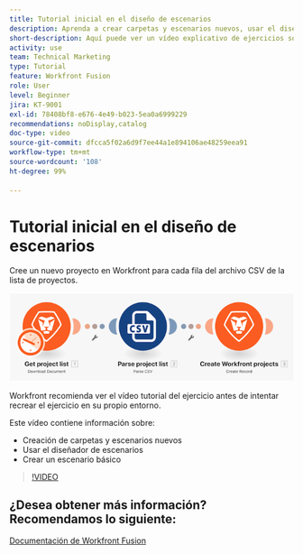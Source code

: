 ```yaml
---
title: Tutorial inicial en el diseño de escenarios
description: Aprenda a crear carpetas y escenarios nuevos, usar el diseñador de escenarios y crear un escenario básico en  [!DNL Adobe Workfront Fusion].
short-description: Aquí puede ver un vídeo explicativo de ejercicios sobre la creación de escenarios.
activity: use
team: Technical Marketing
type: Tutorial
feature: Workfront Fusion
role: User
level: Beginner
jira: KT-9001
exl-id: 78408bf8-e676-4e49-b023-5ea0a6999229
recommendations: noDisplay,catalog
doc-type: video
source-git-commit: dfcca5f02a6d9f7ee44a1e894106ae48259eea91
workflow-type: tm+mt
source-wordcount: '108'
ht-degree: 99%

---
```


# Tutorial inicial en el diseño de escenarios

Cree un nuevo proyecto en Workfront para cada fila del archivo CSV de la lista de proyectos.

![Una imagen del escenario de Fusion](assets/understand-the-basics-1.png)

Workfront recomienda ver el vídeo tutorial del ejercicio antes de intentar recrear el ejercicio en su propio entorno.

Este vídeo contiene información sobre:

* Creación de carpetas y escenarios nuevos
* Usar el diseñador de escenarios
* Crear un escenario básico

>[!VIDEO](https://video.tv.adobe.com/v/335261/?quality=12&learn=on&enablevpops)


## ¿Desea obtener más información? Recomendamos lo siguiente:

[Documentación de Workfront Fusion](https://experienceleague.adobe.com/es/docs/workfront-fusion/using/get-started-with-fusion/understand-workfront-fusion/workfront-fusion-overview)
